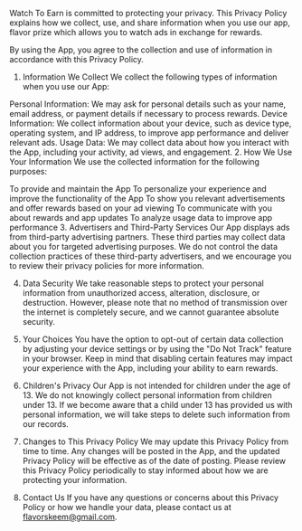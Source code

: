 Watch To Earn is committed to protecting your privacy. This Privacy Policy explains how we collect, use, and share information when you use our app, flavor prize which allows you to watch ads in exchange for rewards.

By using the App, you agree to the collection and use of information in accordance with this Privacy Policy.

1. Information We Collect
We collect the following types of information when you use our App:

Personal Information: We may ask for personal details such as your name, email address, or payment details if necessary to process rewards.
Device Information: We collect information about your device, such as device type, operating system, and IP address, to improve app performance and deliver relevant ads.
Usage Data: We may collect data about how you interact with the App, including your activity, ad views, and engagement.
2. How We Use Your Information
We use the collected information for the following purposes:

To provide and maintain the App
To personalize your experience and improve the functionality of the App
To show you relevant advertisements and offer rewards based on your ad viewing
To communicate with you about rewards and app updates
To analyze usage data to improve app performance
3. Advertisers and Third-Party Services
Our App displays ads from third-party advertising partners. These third parties may collect data about you for targeted advertising purposes. We do not control the data collection practices of these third-party advertisers, and we encourage you to review their privacy policies for more information.

4. Data Security
We take reasonable steps to protect your personal information from unauthorized access, alteration, disclosure, or destruction. However, please note that no method of transmission over the internet is completely secure, and we cannot guarantee absolute security.

5. Your Choices
You have the option to opt-out of certain data collection by adjusting your device settings or by using the "Do Not Track" feature in your browser. Keep in mind that disabling certain features may impact your experience with the App, including your ability to earn rewards.

6. Children's Privacy
Our App is not intended for children under the age of 13. We do not knowingly collect personal information from children under 13. If we become aware that a child under 13 has provided us with personal information, we will take steps to delete such information from our records.

7. Changes to This Privacy Policy
We may update this Privacy Policy from time to time. Any changes will be posted in the App, and the updated Privacy Policy will be effective as of the date of posting. Please review this Privacy Policy periodically to stay informed about how we are protecting your information.

8. Contact Us
If you have any questions or concerns about this Privacy Policy or how we handle your data, please contact us at flavorskeem@gmail.com.
